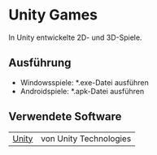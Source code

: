 # Unity Games

In Unity entwickelte 2D- und 3D-Spiele.

## Ausführung

- Windowsspiele: *.exe-Datei ausführen
- Androidspiele: *.apk-Datei ausführen

## Verwendete Software

<table>
  <tr>
    <td><a href="https://unity.com/de">Unity</a></td>
    <td>von Unity Technologies</td>
  </tr>
</table>
